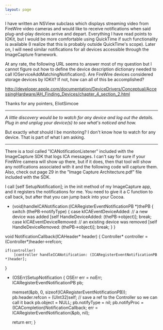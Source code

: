 ```yaml
---
layout: page
---
```


I have written an NSView subclass which displays streaming video from FireWire video cameras and would like to receive notifications when said plug-and-play devices arrive and depart. Everything I have read points to IOKit, but I would be more comfortable using QuickTime if such functionality is available (I realize that this is probably outside QuickTime's scope). Later on, I will need similar notifications for all devices accessible through the ImageCapture framework.

At any rate, the following URL seems to answer most of my question but I cannot figure out how to define the device description dictionary needed to call IOServiceAddMatchingNotification(). Are FireWire devices considered storage devices by IOKit? If not, how can all of this be accomplished?

http://developer.apple.com/documentation/DeviceDrivers/Conceptual/AccessingHardware/AH_Finding_Devices/chapter_4_section_2.html

Thanks for any pointers, EliotSimcoe

----

*A little discovery would be to watch for any device and log out the details. Plug in and unplug your device(s) to see what's noticed and how.*

But exactly *what* should I be monitoring? I don't know how to watch for any device. That is part of what I am asking.

----

There is a tool called "ICANotificationListener" included with the ImageCapture SDK that logs ICA messages.  I can't say for sure if your FireWire camera will show up there, but if it does, then that tool will show any notifications associated with it and the following code will capture them.  Also, check out page 29 in the "Image Capture Architecture.pdf" file included with the SDK.

I call [self SetupNotification]; in the init method of my ImageCapture app, and it registers the notifications for me.  You need to give it a C function to call back, but after that you can jump back into your Cocoa.

    

- (void)handleICANotification:(ICARegisterEventNotificationPB *)thePB {
	switch (thePB->notifyType) 
    { 
        case kICAEventDeviceAdded:              // a new device was added 
            [self HandleDeviceAdded: (thePB->object)]; 
            break; 
        case kICAEventDeviceRemoved:            // an existing device was removed 
            [self HandleDeviceRemoved: (thePB->object)]; 
            break; 
    } 
}

void NotificationCallback(ICAHeader* header)
{ 
    Controller* controller = (Controller*)header->refcon;
	
    if(controller)
        [controller handleICANotification: (ICARegisterEventNotificationPB *)header];
} 

- (OSErr)SetupNotification {
	OSErr                                         err = noErr;
	ICARegisterEventNotificationPB   pb;
	
    memset(&pb, 0, sizeof(ICARegisterEventNotificationPB)); 
    pb.header.refcon = (UInt32)self;	// save a ref to the Controller so we can call it back
    pb.object     = NULL; 
    pb.notifyType = nil; 
    pb.notifyProc = (ICACompletion)NotificationCallback;
    err = ICARegisterEventNotification(&pb, nil); 
	
    return err; 
}
